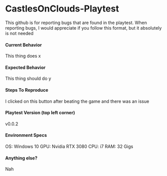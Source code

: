 # CastlesOnClouds-Playtest

This github is for reporting bugs that are found in the playtest.
When reporting bugs, I would appreciate if you follow this format, but it absolutely is not needed



#### Current Behavior
This thing does x


#### Expected Behavior
This thing should do y


#### Steps To Reproduce
I clicked on this button after beating the game and there was an issue


#### Playtest Version (top left corner)
v0.0.2


#### Environment Specs
OS: Windows 10
GPU: Nvidia RTX 3080
CPU: i7
RAM: 32 Gigs


#### Anything else?
Nah


